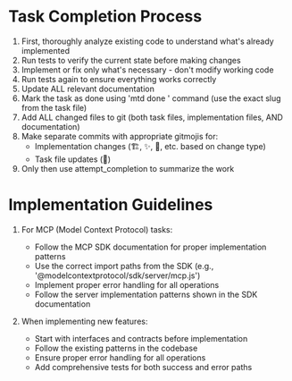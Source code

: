 # Task Completion Process

1. First, thoroughly analyze existing code to understand what's already implemented
2. Run tests to verify the current state before making changes
3. Implement or fix only what's necessary - don't modify working code
4. Run tests again to ensure everything works correctly
5. Update ALL relevant documentation
6. Mark the task as done using 'mtd done <task-slug>' command (use the exact slug from the task file)
7. Add ALL changed files to git (both task files, implementation files, AND documentation)
8. Make separate commits with appropriate gitmojis for:
   - Implementation changes (🏗️, ✨, 👔, etc. based on change type)
   - Task file updates (📝)
9. Only then use attempt_completion to summarize the work

# Implementation Guidelines

1. For MCP (Model Context Protocol) tasks:

   - Follow the MCP SDK documentation for proper implementation patterns
   - Use the correct import paths from the SDK (e.g., '@modelcontextprotocol/sdk/server/mcp.js')
   - Implement proper error handling for all operations
   - Follow the server implementation patterns shown in the SDK documentation

2. When implementing new features:
   - Start with interfaces and contracts before implementation
   - Follow the existing patterns in the codebase
   - Ensure proper error handling for all operations
   - Add comprehensive tests for both success and error paths
